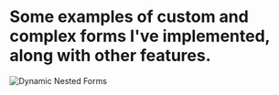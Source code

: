 # Some examples of custom and complex forms I've implemented, along with other features.

![Dynamic Nested Forms](./dynamic-nested-forms.png)
